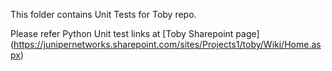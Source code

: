 

This folder contains Unit Tests for Toby repo.

Please refer Python Unit test links at [Toby Sharepoint page] (https://junipernetworks.sharepoint.com/sites/Projects1/toby/Wiki/Home.aspx)


